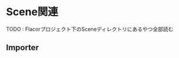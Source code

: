 # Scene関連

TODO : Flacorプロジェクト下のSceneディレクトリにあるやつ全部読む  

## Importer
<!--stackedit_data:
eyJoaXN0b3J5IjpbLTE0NTg0NjU5NzIsLTcwNDM4NDA2OSwtMT
gwOTM4NDc0LC0xNTkzNDUxMDIwXX0=
-->
